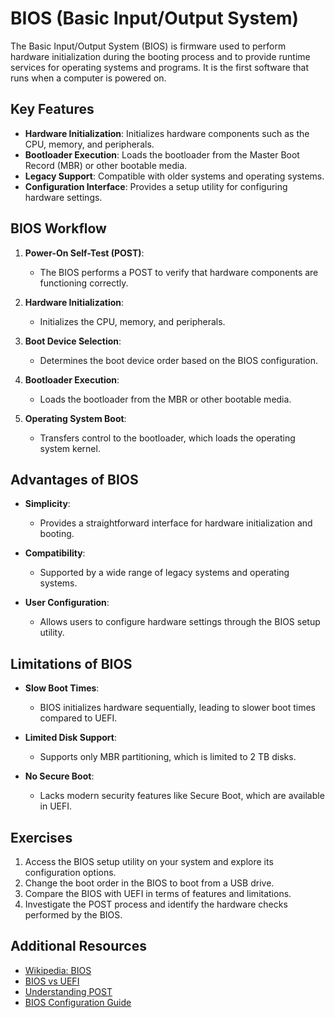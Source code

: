 # BIOS (Basic Input/Output System)

The Basic Input/Output System (BIOS) is firmware used to perform hardware initialization during the booting process and to provide runtime services for operating systems and programs. It is the first software that runs when a computer is powered on.

## Key Features
- **Hardware Initialization**: Initializes hardware components such as the CPU, memory, and peripherals.
- **Bootloader Execution**: Loads the bootloader from the Master Boot Record (MBR) or other bootable media.
- **Legacy Support**: Compatible with older systems and operating systems.
- **Configuration Interface**: Provides a setup utility for configuring hardware settings.

## BIOS Workflow

1. **Power-On Self-Test (POST)**:
   - The BIOS performs a POST to verify that hardware components are functioning correctly.

2. **Hardware Initialization**:
   - Initializes the CPU, memory, and peripherals.

3. **Boot Device Selection**:
   - Determines the boot device order based on the BIOS configuration.

4. **Bootloader Execution**:
   - Loads the bootloader from the MBR or other bootable media.

5. **Operating System Boot**:
   - Transfers control to the bootloader, which loads the operating system kernel.

## Advantages of BIOS

- **Simplicity**:
  - Provides a straightforward interface for hardware initialization and booting.

- **Compatibility**:
  - Supported by a wide range of legacy systems and operating systems.

- **User Configuration**:
  - Allows users to configure hardware settings through the BIOS setup utility.

## Limitations of BIOS

- **Slow Boot Times**:
  - BIOS initializes hardware sequentially, leading to slower boot times compared to UEFI.

- **Limited Disk Support**:
  - Supports only MBR partitioning, which is limited to 2 TB disks.

- **No Secure Boot**:
  - Lacks modern security features like Secure Boot, which are available in UEFI.

## Exercises

1. Access the BIOS setup utility on your system and explore its configuration options.
2. Change the boot order in the BIOS to boot from a USB drive.
3. Compare the BIOS with UEFI in terms of features and limitations.
4. Investigate the POST process and identify the hardware checks performed by the BIOS.

## Additional Resources

- [Wikipedia: BIOS](https://en.wikipedia.org/wiki/BIOS)
- [BIOS vs UEFI](https://www.howtogeek.com/56958/)
- [Understanding POST](https://www.computerhope.com/jargon/p/post.htm)
- [BIOS Configuration Guide](https://www.pcworld.com/article/241032/how-to-enter-your-pcs-bios.html)